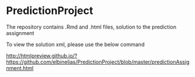 # PredictionProject
The repository contains .Rmd and .html files, solution to the prediction assignment

To view the solution xml, please use the below command

http://htmlpreview.github.io/?https://github.com/elbinelias/PredictionProject/blob/master/predictionAssignment.html
